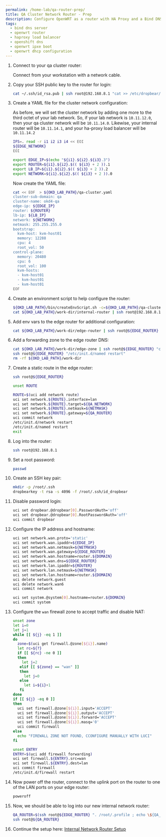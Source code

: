 ```yaml
---
permalink: /home-lab/qa-router-prep/
title: QA Cluster Network Router - Prep
description: Configure OpenWRT as a router with HA Proxy and a Bind DNS Server
tags:
  - bind dns server
  - openwrt router
  - haproxy load balancer
  - openshift dns
  - openwrt ipxe boot
  - openwrt dhcp configuration
---
```

1. Connect to your qa cluster router:

    Connect from your workstation with a network cable.

1. Copy your SSH public key to the router for login:

    ```bash
    cat ~/.ssh/id_rsa.pub | ssh root@192.168.8.1 "cat >> /etc/dropbear/authorized_keys"
    ```

1. Create a YAML file for the cluster network configuration:

   As before, we will set the cluster network by adding one more to the third octet of your lab network.  So, if your lab network is `10.11.12.0`, then your qa cluster network will be `10.11.14.0`.  Likewise, your internal router will be `10.11.14.1`, and your ha-proxy load balancer will be `10.11.14.2`

   ```bash
   IFS=. read -r i1 i2 i3 i4 << EOI
   ${EDGE_NETWORK}
   EOI

   export EDGE_IP=$(echo "${i1}.${i2}.${i3}.3")
   export ROUTER=${i1}.${i2}.$(( ${i3} + 2 )).1
   export LB_IP=${i1}.${i2}.$(( ${i3} + 2 )).2
   export NETWORK=${i1}.${i2}.$(( ${i3} + 2 )).0
   ```

   Now create the YAML file:

   ```bash
   cat << EOF  > ${OKD_LAB_PATH}/qa-cluster.yaml
   cluster-sub-domain: qa
   cluster-name: okd4-qa
   edge-ip: ${EDGE_IP}
   router: ${ROUTER}
   lb-ip: ${LB_IP}
   network: ${NETWORK}
   netmask: 255.255.255.0
   bootstrap:
     kvm-host: kvm-host01
     memory: 12288
     cpu: 4
     root_vol: 50
   control-plane:
     memory: 20480
     cpu: 6
     root_vol: 100
     kvm-hosts:
     - kvm-host01
     - kvm-host01
     - kvm-host01
   EOF
   ```

1. Create an environment script to help configure the router:

   ```bash
   ${OKD_LAB_PATH}/bin/createEnvScript.sh -c=${OKD_LAB_PATH}/qa-cluster.yaml
   cat ${OKD_LAB_PATH}/work-dir/internal-router | ssh root@192.168.8.1 "cat >> /root/.profile"
   ```

1. Add env vars to the edge router for additional configuration:

   ```bash
   cat ${OKD_LAB_PATH}/work-dir/edge-router | ssh root@${EDGE_ROUTER} "cat >> /root/.profile"
   ```

1. Add a forwarding zone to the edge router DNS:

   ```bash
   cat ${OKD_LAB_PATH}/work-dir/edge-zone | ssh root@${EDGE_ROUTER} "cat >> /etc/bind/named.conf"
   ssh root@${EDGE_ROUTER} "/etc/init.d/named restart"
   rm -rf ${OKD_LAB_PATH}/work-dir
   ```

1. Create a static route in the edge router:

   ```bash
   ssh root@${EDGE_ROUTER}

   unset ROUTE
   
   ROUTE=$(uci add network route)
   uci set network.${ROUTE}.interface=lan
   uci set network.${ROUTE}.target=${QA_NETWORK}
   uci set network.${ROUTE}.netmask=${NETMASK}
   uci set network.${ROUTE}.gateway=${QA_ROUTER}
   uci commit network
   /etc/init.d/network restart
   /etc/init.d/named restart
   exit
   ```

1. Log into the router:

    ```bash
    ssh root@192.168.8.1
    ```

1. Set a root password:

    ```bash
    passwd
    ```

1. Create an SSH key pair:

   ```bash
   mkdir -p /root/.ssh
   dropbearkey -t rsa -s 4096 -f /root/.ssh/id_dropbear
   ```

1. Disable password login:

   ```bash
   uci set dropbear.@dropbear[0].PasswordAuth='off'
   uci set dropbear.@dropbear[0].RootPasswordAuth='off'
   uci commit dropbear
   ```

1. Configure the IP address and hostname:

   ```bash
   uci set network.wan.proto='static'
   uci set network.wan.ipaddr=${EDGE_IP}
   uci set network.wan.netmask=${NETMASK}
   uci set network.wan.gateway=${EDGE_ROUTER}
   uci set network.wan.hostname=router.${DOMAIN}
   uci set network.wan.dns=${EDGE_ROUTER}
   uci set network.lan.ipaddr=${ROUTER}
   uci set network.lan.netmask=${NETMASK}
   uci set network.lan.hostname=router.${DOMAIN}
   uci delete network.guest
   uci delete network.wan6
   uci commit network

   uci set system.@system[0].hostname=router.${DOMAIN}
   uci commit system
   ```

1. Configure the `wan` firewall zone to accept traffic and disable NAT:

   ```bash
   unset zone
   let i=0
   let j=1
   while [[ ${j} -eq 1 ]]
   do
     zone=$(uci get firewall.@zone[${i}].name)
     let rc=${?}
     if [[ ${rc} -ne 0 ]]
     then
       let j=2
      elif [[ ${zone} == "wan" ]]
      then
        let j=0
      else
        let i=${i}+1
      fi
   done
   if [[ ${j} -eq 0 ]]
   then
     uci set firewall.@zone[${i}].input='ACCEPT'
     uci set firewall.@zone[${i}].output='ACCEPT'
     uci set firewall.@zone[${i}].forward='ACCEPT'
     uci set firewall.@zone[${i}].masq='0'
     uci commit firewall
   else
     echo "FIREWALL ZONE NOT FOUND, CCONFIGURE MANUALLY WITH LUCI"
   fi

   unset ENTRY
   ENTRY=$(uci add firewall forwarding)
   uci set firewall.${ENTRY}.src=wan
   uci set firewall.${ENTRY}.dest=lan
   uci commit firewall
   /etc/init.d/firewall restart
   ```

1. Now power off the router, connect to the uplink port on the router to one of the LAN ports on your edge router:

   ```bash
   poweroff
   ```

1. Now, we should be able to log into our new internal network router:

   ```bash
   QA_ROUTER=$(ssh root@${EDGE_ROUTER} ". /root/.profile ; echo \${QA_ROUTER}")
   ssh root@${QA_ROUTER}
   ```

1. Continue the setup here: [Internal Network Router Setup](/home-lab/internal-router/)
